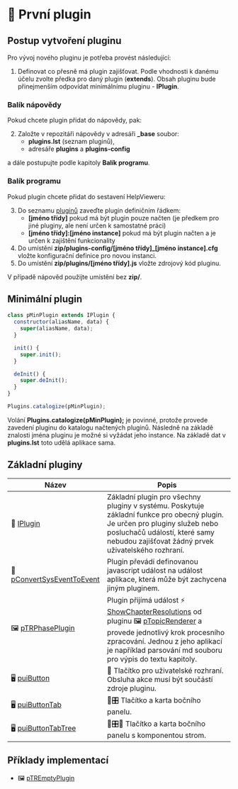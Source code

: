 # 🧩 První plugin

## Postup vytvoření pluginu

Pro vývoj nového pluginu je potřeba provést následující:

1. Definovat co přesně má plugin zajišťovat. Podle vhodnosti k danému účelu zvolte předka pro daný plugin (**extends**). Obsah pluginu bude přinejmenším odpovídat minimálnímu pluginu - **IPlugin**.

### Balík nápovědy

Pokud chcete plugin přidat do nápovědy, pak:

2. Založte v repozitáři nápovědy v adresáři **_base** soubor:
   - **plugins.lst** (seznam pluginů),
   - adresáře **plugins** a **plugins-config**

a dále postupujte podle kapitoly **Balík programu**.

### Balík programu

Pokud plugin chcete přidat do sestavení HelpVieweru:

3. Do seznamu [pluginů][plugins] zaveďte plugin definičním řádkem: 
   - **[jméno třídy]** pokud má být plugin pouze načten (je předkem pro jiné pluginy, ale není určen k samostatné práci)
   - **[jméno třídy]:[jméno instance]** pokud má být plugin načten a je určen k zajištění funkcionality
4. Do umístění **zip/plugins-config/[jméno třídy]_[jméno instance].cfg** vložte konfigurační definice pro novou instanci.
5. Do umístění **zip/plugins/[jméno třídy].js** vložte zdrojový kód pluginu.

V případě nápověd použijte umístění bez **zip/**.

## Minimální plugin

```javascript
class pMinPlugin extends IPlugin {
  constructor(aliasName, data) {
    super(aliasName, data);
  }

  init() {
    super.init();
  }

  deInit() {
    super.deInit();
  }
}

Plugins.catalogize(pMinPlugin);

```

Volání **Plugins.catalogize(pMinPlugin);** je povinné, protože provede zavedení pluginu do katalogu načtených pluginů. Následně na základě znalosti jména pluginu je možné si vyžádat jeho instance. Na základě dat v **plugins.lst** toto udělá aplikace sama.

## Základní pluginy

| Název | Popis |
|---|---|
| 🔌 [IPlugin][IPlugin] | Základní plugin pro všechny pluginy v systému. Poskytuje základní funkce pro obecný plugin. Je určen pro pluginy služeb nebo posluchačů událostí, které samy nebudou zajišťovat žádný prvek uživatelského rozhraní. |
| 🔌 [pConvertSysEventToEvent][pConvertSysEventToEvent] | Plugin převádí definovanou javascript událost na událost aplikace, která může být zachycena jiným pluginem. |
| 🖼️ [pTRPhasePlugin][pTRPhasePlugin] | Plugin přijímá událost ⚡ [ShowChapterResolutions][ShowChapterResolutions] od pluginu 🖼️ [pTopicRenderer][pTopicRenderer] a provede jednotlivý krok procesního zpracování. Jednou z jeho aplikací je například parsování md souboru pro výpis do textu kapitoly. |
| 🖥️ [puiButton][puiButton] | 🔘 Tlačítko pro uživatelské rozhraní. Obsluha akce musí být součástí zdroje pluginu. |
| 🖥️ [puiButtonTab][puiButtonTab] | 🔘🎛️ Tlačítko a karta bočního panelu. |
| 🖥️ [puiButtonTabTree][puiButtonTabTree] | 🔘🎛️📂 Tlačítko a karta bočního panelu s komponentou strom. |

## Příklady implementací

- 🖼️ [pTREmptyPlugin][pTREmptyPlugin]

[pTREmptyPlugin]: :_cpp:pTREmptyPlugin.md "Prázdný plugin"
[IPlugin]: :_plg:IPlugin.md "IPlugin"
[pConvertSysEventToEvent]: pConvertSysEventToEvent.md "pConvertSysEventToEvent"
[pTRPhasePlugin]: pTRPhasePlugin.md "pTRPhasePlugin"
[ShowChapterResolutions]: :_evt:ShowChapterResolutions.md "ShowChapterResolutions"
[pTopicRenderer]: pTopicRenderer.md "pTopicRenderer"
[puiButton]: puiButton.md "puiButton"
[puiButtonTab]:puiButtonTab.md "puiButtonTab"
[puiButtonTabTree]: puiButtonTabTree.md "puiButtonTabTree"
[plugins]: plugins.lst.md "Seznam pluginů"

